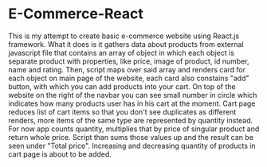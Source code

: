 # E-Commerce-React

This is my attempt to create basic e-commerce website using React.js framework. What it does is it gathers data about products from external javascript file that contains
an array of object in which each object is separate product with properties, like price, image of product, id number, name and rating. Then, script maps over said array and 
renders card for each object on main page of the website, each card also constains "add" button, with which you can add products into your cart. On top of the website on the 
right of the navbar you can see small number in circle which indicates how many products user has in his cart at the moment. Cart page reduces list of cart items so that you
don't see duplicates as different renders, more items of the same type are represented by quantity instead. For now app counts quantity, multiplies that by price of singular
product and return whole price. Script than sums those values up and the result can be seen under "Total price". Increasing and decreasing quantity of products in cart page
is about to be added.
